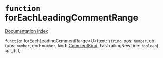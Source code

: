 # `function` forEachLeadingCommentRange

[Documentation Index](../README.md)

`function` forEachLeadingCommentRange\<U>(text: `string`, pos: `number`, cb: (pos: `number`, end: `number`, kind: [CommentKind](../type.CommentKind/README.md), hasTrailingNewLine: `boolean`) => U): U

